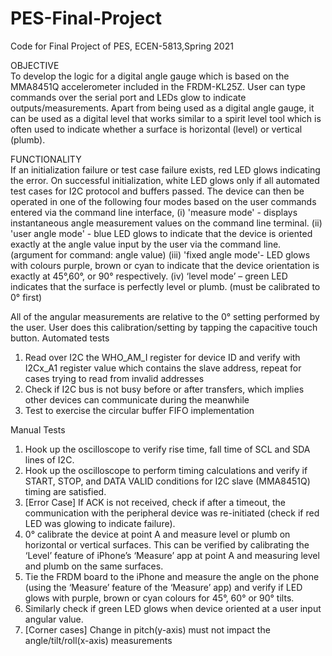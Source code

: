 # PES-Final-Project
Code for Final Project of PES, ECEN-5813,Spring 2021

OBJECTIVE  
To develop the logic for a digital angle gauge which is based on the MMA8451Q accelerometer included in the FRDM-KL25Z. User can type commands over the serial port and LEDs glow to indicate outputs/measurements. Apart from being used as a digital angle gauge, it can be used as a digital level that works similar to a spirit level tool which is often used to indicate whether a surface is horizontal (level) or vertical (plumb).

FUNCTIONALITY  
	If an initialization failure or test case failure exists, red LED glows indicating the error.
On successful initialization, white LED glows only if all automated test cases for I2C protocol and buffers passed. 
The device can then be operated in one of the following four modes based on the user commands entered via the command line interface,
(i) 'measure mode' - displays instantaneous angle measurement values on the command line terminal.
(ii) 'user angle mode' - blue LED glows to indicate that the device is oriented exactly at the angle value input by the user via the command line. (argument for command: angle value)
(iii) 'fixed angle mode'- LED glows with colours purple, brown or cyan to indicate that the device orientation is exactly at 45°,60°, or 90° respectively. 
(iv) ‘level mode’ – green LED indicates that the surface is perfectly level or plumb. (must be calibrated to 0° first)

All of the angular measurements are relative to the 0° setting performed by the user. User does this calibration/setting by tapping the capacitive touch button.
Automated tests
1)	Read over I2C the WHO_AM_I register for device ID and verify with I2Cx_A1 register value which contains the slave address, repeat for cases trying to read from invalid addresses
2)	Check if I2C bus is not busy before or after transfers, which implies other devices can communicate during the meanwhile
3)	Test to exercise the circular buffer FIFO implementation

Manual Tests

1)	Hook up the oscilloscope to verify rise time, fall time of SCL and SDA lines of I2C.
2)	Hook up the oscilloscope to perform timing calculations and verify if START, STOP, and DATA VALID conditions for I2C slave (MMA8451Q) timing are satisfied.
3)	[Error Case] If ACK is not received, check if after a timeout, the communication with the peripheral device was re-initiated (check if red LED was glowing to indicate failure).
4)	0° calibrate the device at point A and measure level or plumb on horizontal or vertical surfaces. This can be verified by calibrating the ‘Level’ feature of iPhone’s ‘Measure’ app at point A and measuring level and plumb on the same surfaces.
5)	Tie the FRDM board to the iPhone and measure the angle on the phone (using the ‘Measure’ feature of the ‘Measure’ app) and verify if LED glows with purple, brown or cyan colours for 45°, 60° or 90° tilts. 
6)	Similarly check if green LED glows when device oriented at a user input angular value.
7)	[Corner cases] Change in pitch(y-axis) must not impact the angle/tilt/roll(x-axis) measurements
